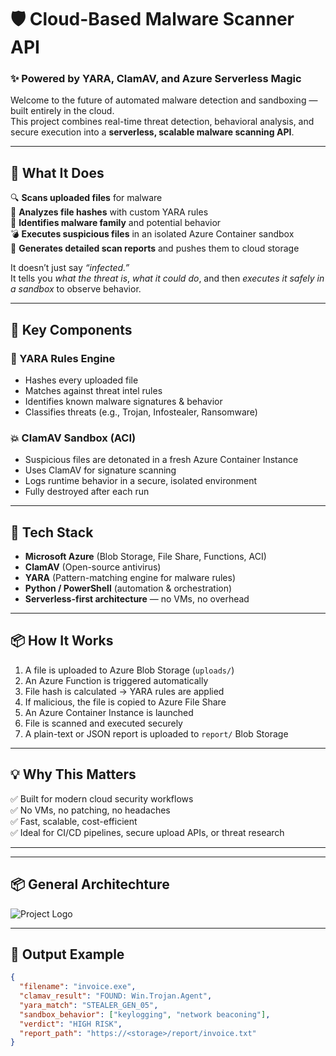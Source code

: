 # 🛡️ Cloud-Based Malware Scanner API  
### ✨ Powered by YARA, ClamAV, and Azure Serverless Magic

Welcome to the future of automated malware detection and sandboxing — built entirely in the cloud.  
This project combines real-time threat detection, behavioral analysis, and secure execution into a **serverless, scalable malware scanning API**.  

---

## 🚀 What It Does

🔍 **Scans uploaded files** for malware  
🧠 **Analyzes file hashes** with custom YARA rules  
🧬 **Identifies malware family** and potential behavior  
💣 **Executes suspicious files** in an isolated Azure Container sandbox  
📄 **Generates detailed scan reports** and pushes them to cloud storage

It doesn’t just say *“infected.”*  
It tells you *what the threat is*, *what it could do*, and then *executes it safely in a sandbox* to observe behavior.

---

## 🧠 Key Components

### 🧬 YARA Rules Engine
- Hashes every uploaded file
- Matches against threat intel rules
- Identifies known malware signatures & behavior
- Classifies threats (e.g., Trojan, Infostealer, Ransomware)

### 💥 ClamAV Sandbox (ACI)
- Suspicious files are detonated in a fresh Azure Container Instance
- Uses ClamAV for signature scanning
- Logs runtime behavior in a secure, isolated environment
- Fully destroyed after each run

---

## 🧩 Tech Stack

- **Microsoft Azure** (Blob Storage, File Share, Functions, ACI)
- **ClamAV** (Open-source antivirus)
- **YARA** (Pattern-matching engine for malware rules)
- **Python / PowerShell** (automation & orchestration)
- **Serverless-first architecture** — no VMs, no overhead

---

## 📦 How It Works

1. A file is uploaded to Azure Blob Storage (`uploads/`)
2. An Azure Function is triggered automatically
3. File hash is calculated → YARA rules are applied
4. If malicious, the file is copied to Azure File Share
5. An Azure Container Instance is launched
6. File is scanned and executed securely
7. A plain-text or JSON report is uploaded to `report/` Blob Storage

---

## 💡 Why This Matters

✅ Built for modern cloud security workflows  
✅ No VMs, no patching, no headaches  
✅ Fast, scalable, cost-efficient  
✅ Ideal for CI/CD pipelines, secure upload APIs, or threat research

---

---

## 📦 General Architechture

![Project Logo](images/logo.png)

---

## 📁 Output Example

```json
{
  "filename": "invoice.exe",
  "clamav_result": "FOUND: Win.Trojan.Agent",
  "yara_match": "STEALER_GEN_05",
  "sandbox_behavior": ["keylogging", "network beaconing"],
  "verdict": "HIGH RISK",
  "report_path": "https://<storage>/report/invoice.txt"
}



